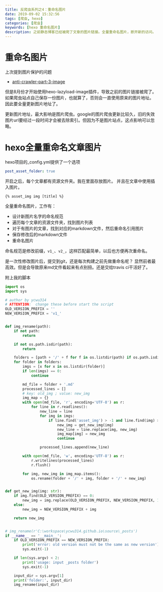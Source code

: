 ```yaml
---
title: 反爬虫系列之4：重命名图片
date: 2019-09-02 15:32:56
tags: [爬虫, hexo]
categories: [爬虫]
keywords: [hexo 重命名图片]
description: 之前静态博客已经被爬了文章的图片链接。全量重命名图片，断开新的访问。
---
```


# 重命名图片

上次提到图片保护的问题
- [anti-crawler-part-3-image](/posts/anti-crawler-part-3-image)

但是8月份才开始使用hexo-lazyload-image插件，导致之前的图片链接被爬了。如果爬虫站点自己保存一份图片，也就算了，否则会一直使用原来的图片地址。
因此要全量更新图片地址了。

更新图片地址，最大影响是图片爬虫。google的图片爬虫更新比较久，旧的失效图片url要经过一段时间才会被去除索引。但因为不是图片站点，这点影响可以忽略。
<!-- more -->

# hexo全量重命名文章图片

hexo项目的_config.yml提供了一个选项
```yml
post_asset_folder: true
```
开启之后，每个文章都有资源文件夹。我在里面存放图片。
并且在文章中使用插入图片。
```
{% asset_img img [title] %}
```

全量重命名图片，工作有：
- 设计新图片名字的命名规范
- 遍历每个文章的资源文件夹，找到图片列表
- 对于有图片的文章，找到对应的markdown文件，然后重命名引用图片
- 保存修改后的markdown文件
- 重命名图片

命名规范是修改前缀，`v1_`、`v2_`，这样匹配最简单，以后也方便再次重命名。

是一次性修改图片后，提交到git，还是每次构建之前先做重命名呢？
显然前者最高效。但是会导致原来md文件看起来有点别扭。还是交给travis ci干活好了。

附上我的脚本
```python
import os
import sys

# author by ycwu314
# ATTENTION:  change these before start the script
OLD_VERSION_PREFIX = ''
NEW_VERSION_PREFIX = 'v1_'


def img_rename(path):
    if not path:
        return

    if not os.path.isdir(path):
        return

    folders = [path + '/' + f for f in os.listdir(path) if os.path.isdir(path + '/' + f)]
    for folder in folders:
        imgs = [x for x in os.listdir(folder)]
        if len(imgs) == 0:
            continue

        md_file = folder + '.md'
        processed_lines = []
        # key: old_img ; value: new_img
        img_map = {}
        with open(md_file, 'r', encoding='UTF-8') as r:
            for line in r.readlines():
                new_line = line
                for img in imgs:
                    if line.find('asset_img') > -1 and line.find(img) > -1:
                        new_img = get_new_img(img)
                        new_line = line.replace(img, new_img)
                        img_map[img] = new_img
                        continue

                processed_lines.append(new_line)

        with open(md_file, 'w', encoding='UTF-8') as r:
            r.writelines(processed_lines)
            r.flush()

        for img, new_img in img_map.items():
            os.rename(folder + '/' + img, folder + '/' + new_img)


def get_new_img(img: str):
    if img.find(OLD_VERSION_PREFIX) == 0:
        new_img = img.replace(OLD_VERSION_PREFIX, NEW_VERSION_PREFIX, 1)
    else:
        new_img = NEW_VERSION_PREFIX + img

    return new_img


# img_rename(r'C:\workspace\ycwu314.github.io\source\_posts')
if __name__ == '__main__':
    if OLD_VERSION_PREFIX == NEW_VERSION_PREFIX:
        print('error: old version must not be the same as new version')
        sys.exit(-1)

    if len(sys.argv) < 2:
        print('usage: input _posts folder')
        sys.exit(-1)

    input_dir = sys.argv[1]
    print('folder:', input_dir)
    img_rename(input_dir)
```